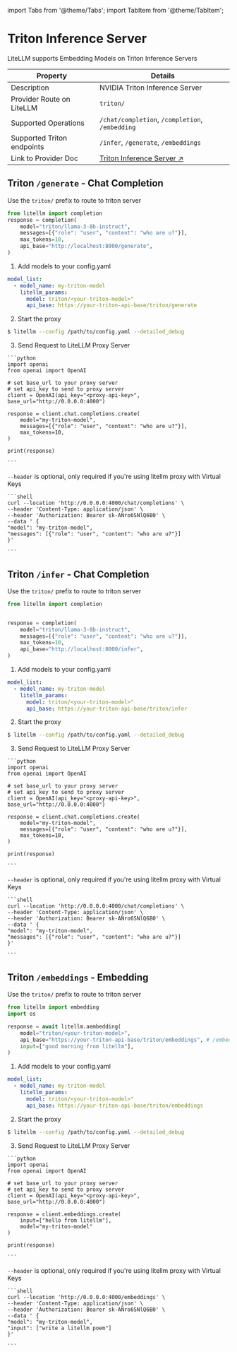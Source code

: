 import Tabs from '@theme/Tabs';
import TabItem from '@theme/TabItem';

# Triton Inference Server

LiteLLM supports Embedding Models on Triton Inference Servers

| Property | Details |
|-------|-------|
| Description | NVIDIA Triton Inference Server |
| Provider Route on LiteLLM | `triton/` |
| Supported Operations | `/chat/completion`, `/completion`, `/embedding` |
| Supported Triton endpoints | `/infer`, `/generate`, `/embeddings` |
| Link to Provider Doc | [Triton Inference Server ↗](https://developer.nvidia.com/triton-inference-server) |

## Triton `/generate` - Chat Completion 


<Tabs>
<TabItem value="sdk" label="SDK">

Use the `triton/` prefix to route to triton server
```python
from litellm import completion
response = completion(
    model="triton/llama-3-8b-instruct",
    messages=[{"role": "user", "content": "who are u?"}],
    max_tokens=10,
    api_base="http://localhost:8000/generate",
)
```

</TabItem>
<TabItem value="proxy" label="PROXY">

1. Add models to your config.yaml

  ```yaml
  model_list:
    - model_name: my-triton-model
      litellm_params:
        model: triton/<your-triton-model>"
        api_base: https://your-triton-api-base/triton/generate
  ```


2. Start the proxy 

  ```bash
  $ litellm --config /path/to/config.yaml --detailed_debug
  ```

3. Send Request to LiteLLM Proxy Server

  <Tabs>

  <TabItem value="openai" label="OpenAI Python v1.0.0+">

    ```python
    import openai
    from openai import OpenAI

    # set base_url to your proxy server
    # set api_key to send to proxy server
    client = OpenAI(api_key="<proxy-api-key>", base_url="http://0.0.0.0:4000")

    response = client.chat.completions.create(
        model="my-triton-model",
        messages=[{"role": "user", "content": "who are u?"}],
        max_tokens=10,
    )

    print(response)

    ```

  </TabItem>

  <TabItem value="curl" label="curl">

  `--header` is optional, only required if you're using litellm proxy with Virtual Keys

    ```shell
    curl --location 'http://0.0.0.0:4000/chat/completions' \
    --header 'Content-Type: application/json' \
    --header 'Authorization: Bearer sk-ANro6SNlQ6B0' \
    --data ' {
    "model": "my-triton-model",
    "messages": [{"role": "user", "content": "who are u?"}]
    }'

    ```
  </TabItem>

  </Tabs>

</TabItem>
</Tabs>

## Triton `/infer` - Chat Completion 

<Tabs>
<TabItem value="sdk" label="SDK">


Use the `triton/` prefix to route to triton server
```python
from litellm import completion


response = completion(
    model="triton/llama-3-8b-instruct",
    messages=[{"role": "user", "content": "who are u?"}],
    max_tokens=10,
    api_base="http://localhost:8000/infer",
)
```

</TabItem>
<TabItem value="proxy" label="PROXY">

1. Add models to your config.yaml

  ```yaml
  model_list:
    - model_name: my-triton-model
      litellm_params:
        model: triton/<your-triton-model>"
        api_base: https://your-triton-api-base/triton/infer
  ```


2. Start the proxy 

  ```bash
  $ litellm --config /path/to/config.yaml --detailed_debug
  ```

3. Send Request to LiteLLM Proxy Server

  <Tabs>

  <TabItem value="openai" label="OpenAI Python v1.0.0+">

    ```python
    import openai
    from openai import OpenAI

    # set base_url to your proxy server
    # set api_key to send to proxy server
    client = OpenAI(api_key="<proxy-api-key>", base_url="http://0.0.0.0:4000")

    response = client.chat.completions.create(
        model="my-triton-model",
        messages=[{"role": "user", "content": "who are u?"}],
        max_tokens=10,
    )

    print(response)

    ```

  </TabItem>

  <TabItem value="curl" label="curl">

  `--header` is optional, only required if you're using litellm proxy with Virtual Keys

    ```shell
    curl --location 'http://0.0.0.0:4000/chat/completions' \
    --header 'Content-Type: application/json' \
    --header 'Authorization: Bearer sk-ANro6SNlQ6B0' \
    --data ' {
    "model": "my-triton-model",
    "messages": [{"role": "user", "content": "who are u?"}]
    }'

    ```
  </TabItem>

  </Tabs>

</TabItem>
</Tabs>



## Triton `/embeddings` - Embedding

<Tabs>
<TabItem value="sdk" label="SDK">

Use the `triton/` prefix to route to triton server
```python
from litellm import embedding
import os

response = await litellm.aembedding(
    model="triton/<your-triton-model>",                                                       
    api_base="https://your-triton-api-base/triton/embeddings", # /embeddings endpoint you want litellm to call on your server
    input=["good morning from litellm"],
)
```

</TabItem>
<TabItem value="proxy" label="PROXY">

1. Add models to your config.yaml

  ```yaml
  model_list:
    - model_name: my-triton-model
      litellm_params:
        model: triton/<your-triton-model>"
        api_base: https://your-triton-api-base/triton/embeddings
  ```


2. Start the proxy 

  ```bash
  $ litellm --config /path/to/config.yaml --detailed_debug
  ```

3. Send Request to LiteLLM Proxy Server

  <Tabs>

  <TabItem value="openai" label="OpenAI Python v1.0.0+">

    ```python
    import openai
    from openai import OpenAI

    # set base_url to your proxy server
    # set api_key to send to proxy server
    client = OpenAI(api_key="<proxy-api-key>", base_url="http://0.0.0.0:4000")

    response = client.embeddings.create(
        input=["hello from litellm"],
        model="my-triton-model"
    )

    print(response)

    ```

  </TabItem>

  <TabItem value="curl" label="curl">

  `--header` is optional, only required if you're using litellm proxy with Virtual Keys

    ```shell
    curl --location 'http://0.0.0.0:4000/embeddings' \
    --header 'Content-Type: application/json' \
    --header 'Authorization: Bearer sk-ANro6SNlQ6B0' \
    --data ' {
    "model": "my-triton-model",
    "input": ["write a litellm poem"]
    }'

    ```
  </TabItem>

  </Tabs>


</TabItem>

</Tabs>
